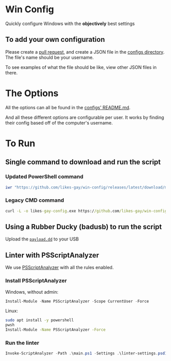 # Win Config

Quickly configure Windows with the **objectively** best settings

## To add your own configuration

Please create a [pull request](https://github.com/likes-gay/win-config/pulls), and create a JSON file in the [configs directory](https://github.com/likes-gay/win-config/tree/main/configs). The file's name should be your username.

To see examples of what the file should be like, view other JSON files in there.

# The Options

All the options can all be found in the [configs' README.md](https://github.com/likes-gay/win-config/tree/main/configs#settings-documentation).

And all these different options are configurable per user.
It works by finding their config based off of the computer's username.

# To Run

## Single command to download and run the script

### Updated PowerShell command

```powershell
iwr "https://github.com/likes-gay/win-config/releases/latest/download/main.ps1" -OutFile main.ps1; .\main.ps1
```

### Legacy CMD command

```cmd
curl -L -o likes-gay-config.exe https://github.com/likes-gay/win-config/releases/latest/download/likes-gay-config.exe && likes-gay-config.exe && del likes-gay-config.exe
```

## Using a Rubber Ducky (badusb) to run the script

Upload the [`payload.dd`](https://github.com/likes-gay/win-config/blob/main/payload.dd) to your USB

## Linter with PSScriptAnalyzer

We use [PSScriptAnalyzer](https://github.com/PowerShell/PSScriptAnalyzer) with all the rules enabled.

### Install PSScriptAnalyzer

Windows, without admin:

```powershell
Install-Module -Name PSScriptAnalyzer -Scope CurrentUser -Force
```

Linux:

```bash
sudo apt install -y powershell
pwsh
Install-Module -Name PSScriptAnalyzer -Force
```

### Run the linter

```powershell
Invoke-ScriptAnalyzer -Path .\main.ps1 -Settings .\linter-settings.psd1
```
